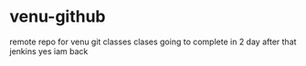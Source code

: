 # venu-github
remote repo for venu git classes
clases going to complete in 2 day
after that jenkins
yes iam back
